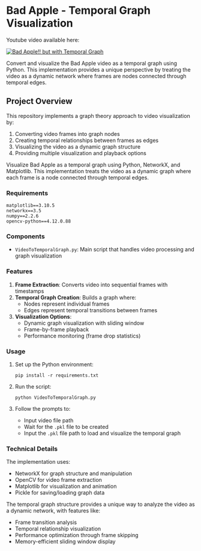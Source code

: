 # Bad Apple - Temporal Graph Visualization
Youtube video available here:

[![Bad Apple!! but with Temporal Graph](https://img.youtube.com/vi/XJBJw7phDGY/0.jpg)](https://youtu.be/XJBJw7phDGY?si=dxtRH8JJp5Airdj6)

Convert and visualize the Bad Apple video as a temporal graph using Python. This implementation provides a unique perspective by treating the video as a dynamic network where frames are nodes connected through temporal edges.

## Project Overview

This repository implements a graph theory approach to video visualization by:
1. Converting video frames into graph nodes
2. Creating temporal relationships between frames as edges
3. Visualizing the video as a dynamic graph structure
4. Providing multiple visualization and playback options

Visualize Bad Apple as a temporal graph using Python, NetworkX, and Matplotlib. This implementation treats the video as a dynamic graph where each frame is a node connected through temporal edges.

### Requirements
```
matplotlib==3.10.5
networkx==3.5
numpy==2.2.6
opencv-python==4.12.0.88
```

### Components

- `VideoToTemporalGraph.py`: Main script that handles video processing and graph visualization

### Features

1. **Frame Extraction**: Converts video into sequential frames with timestamps
2. **Temporal Graph Creation**: Builds a graph where:
   - Nodes represent individual frames
   - Edges represent temporal transitions between frames
3. **Visualization Options**:
   - Dynamic graph visualization with sliding window
   - Frame-by-frame playback
   - Performance monitoring (frame drop statistics)

### Usage

1. Set up the Python environment:
   ```
   pip install -r requirements.txt
   ```

2. Run the script:
   ```
   python VideoToTemporalGraph.py
   ```

3. Follow the prompts to:
   - Input video file path
   - Wait for the `.pkl` file to be created
   - Input the `.pkl` file path to load and visualize the temporal graph

### Technical Details

The implementation uses:
- NetworkX for graph structure and manipulation
- OpenCV for video frame extraction
- Matplotlib for visualization and animation
- Pickle for saving/loading graph data

The temporal graph structure provides a unique way to analyze the video as a dynamic network, with features like:
- Frame transition analysis
- Temporal relationship visualization
- Performance optimization through frame skipping
- Memory-efficient sliding window display
